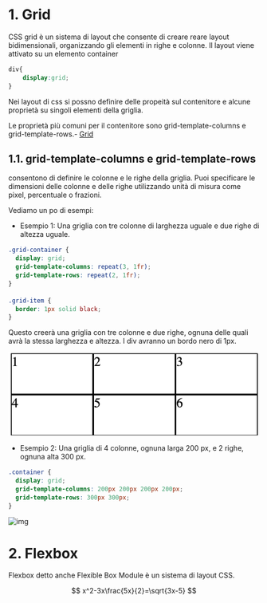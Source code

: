 

# 1. Grid
CSS grid è un sistema di layout che consente di creare reare layout bidimensionali, organizzando gli elementi in righe e colonne.
Il layout viene attivato su un elemento container 
``` CSS
div{
    display:grid;
}
```
Nei layout di css si possno definire delle propeità sul contenitore e alcune proprietà su singoli elementi della griglia.

Le proprietà più comuni per il contenitore sono grid-template-columns e grid-template-rows.- [Grid](#grid)


## 1.1. grid-template-columns e grid-template-rows

consentono di definire le colonne e le righe della griglia. Puoi specificare le dimensioni delle colonne e delle righe utilizzando unità di misura come pixel, percentuale o frazioni.

Vediamo un po di esempi:
- Esempio 1: Una griglia con tre colonne di larghezza uguale e due righe di altezza uguale.

``` CSS
.grid-container {
  display: grid;
  grid-template-columns: repeat(3, 1fr);
  grid-template-rows: repeat(2, 1fr);
}

.grid-item {
  border: 1px solid black;
}          
```
Questo creerà una griglia con tre colonne e due righe, ognuna delle quali avrà la stessa larghezza e altezza. I div avranno un bordo nero di 1px.

![img](../appunti/asset/image1.png)

- Esempio 2: Una griglia di 4 colonne, ognuna larga 200 px, e 2 righe, ognuna alta 300 px.

``` CSS
.container {
  display: grid;
  grid-template-columns: 200px 200px 200px 200px;
  grid-template-rows: 300px 300px;
}
```

![img](https://cdn-media-1.freecodecamp.org/images/LgbgchKoiffQNAqLtBYVbPsLJMKiWB3XWvCP)
  

# 2. Flexbox
Flexbox detto anche Flexible Box Module è un sistema di layout CSS.

$$
x^2-3x\frac{5x}{2}=\sqrt{3x-5}
$$